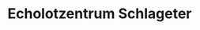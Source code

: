 ---
title: "Echolotzentrum Schlageter"
url: /paderborn/echolotzentrum-schlageter/
shop: Allgemein
---